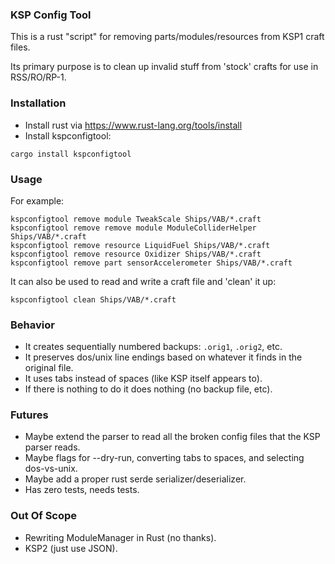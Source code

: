### KSP Config Tool

This is a rust "script" for removing parts/modules/resources from KSP1 craft files.

Its primary purpose is to clean up invalid stuff from 'stock' crafts for use in RSS/RO/RP-1.

### Installation

- Install rust via https://www.rust-lang.org/tools/install
- Install kspconfigtool:

```
cargo install kspconfigtool
```

### Usage

For example:

```
kspconfigtool remove module TweakScale Ships/VAB/*.craft
kspconfigtool remove remove module ModuleColliderHelper Ships/VAB/*.craft
kspconfigtool remove resource LiquidFuel Ships/VAB/*.craft
kspconfigtool remove resource Oxidizer Ships/VAB/*.craft
kspconfigtool remove part sensorAccelerometer Ships/VAB/*.craft
```

It can also be used to read and write a craft file and 'clean' it up:

```
kspconfigtool clean Ships/VAB/*.craft
```

### Behavior

- It creates sequentially numbered backups: `.orig1`, `.orig2`, etc.
- It preserves dos/unix line endings based on whatever it finds in the original file.
- It uses tabs instead of spaces (like KSP itself appears to).
- If there is nothing to do it does nothing (no backup file, etc).

### Futures

- Maybe extend the parser to read all the broken config files that the KSP parser reads.
- Maybe flags for --dry-run, converting tabs to spaces, and selecting dos-vs-unix.
- Maybe add a proper rust serde serializer/deserializer.
- Has zero tests, needs tests.

### Out Of Scope

- Rewriting ModuleManager in Rust (no thanks).
- KSP2 (just use JSON).

